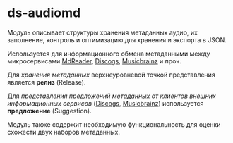 # ds-audiomd

Модуль описывает структуры хранения метаданных аудио, их заполнение, контроль и
оптимизацию для хранения и экспорта в JSON.

Используется для информационного обмена метаданными между микросервисами
[MdReader](https://github.com/ytsiuryn/ds-mdreader), [Discogs](https://github.com/ytsiuryn/ds-discogs), [Musicbrainz](https://github.com/ytsiuryn/ds-musicbrainz) и проч.

Для *хранения метаданных* верхнеуровневой точкой представления является **релиз** (Release).

Для *представления предложений метаданных от клиентов внешних информационных сервисов*
([Discogs](https://www.discogs.com/developers), [Musicbrainz](https://musicbrainz.org/doc/MusicBrainz_API)) используется **предложение** (Suggestion).

Модуль также содержит необходимую функциональность для оценки схожести двух наборов метаданных.